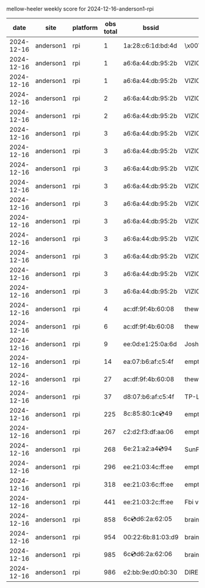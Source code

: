 mellow-heeler weekly score for 2024-12-16-anderson1-rpi

|date|site|platform|obs total|bssid|ssid|lat|lng|
|--|--|--|--|--|--|--|--|
|2024-12-16|anderson1|rpi|1|1a:28:c6:1d:bd:4d|\x00\x00\x00\x00\x00\x00\x00\x00\x00\x00\x00\x00\x00\x00|40.41746|-122.24048|
|2024-12-16|anderson1|rpi|1|a6:6a:44:db:95:2b|VIZIOCastAudio9983|40.41746|-122.24048|
|2024-12-16|anderson1|rpi|1|a6:6a:44:db:95:2b|VIZIOCastAudio1310|40.41746|-122.24048|
|2024-12-16|anderson1|rpi|2|a6:6a:44:db:95:2b|VIZIOCastAudio6915|40.41746|-122.24048|
|2024-12-16|anderson1|rpi|2|a6:6a:44:db:95:2b|VIZIOCastAudio8568|40.41746|-122.24048|
|2024-12-16|anderson1|rpi|3|a6:6a:44:db:95:2b|VIZIOCastAudio7205|40.41746|-122.24048|
|2024-12-16|anderson1|rpi|3|a6:6a:44:db:95:2b|VIZIOCastAudio3732|40.41746|-122.24048|
|2024-12-16|anderson1|rpi|3|a6:6a:44:db:95:2b|VIZIOCastAudio2663|40.41746|-122.24048|
|2024-12-16|anderson1|rpi|3|a6:6a:44:db:95:2b|VIZIOCastAudio5429|40.41746|-122.24048|
|2024-12-16|anderson1|rpi|3|a6:6a:44:db:95:2b|VIZIOCastAudio5293|40.41746|-122.24048|
|2024-12-16|anderson1|rpi|3|a6:6a:44:db:95:2b|VIZIOCastAudio6185|40.41746|-122.24048|
|2024-12-16|anderson1|rpi|3|a6:6a:44:db:95:2b|VIZIOCastAudio9371|40.41746|-122.24048|
|2024-12-16|anderson1|rpi|3|a6:6a:44:db:95:2b|VIZIOCastAudio3872|40.41746|-122.24048|
|2024-12-16|anderson1|rpi|3|a6:6a:44:db:95:2b|VIZIOCastAudio3147|40.41746|-122.24048|
|2024-12-16|anderson1|rpi|3|a6:6a:44:db:95:2b|VIZIOCastAudio6732|40.41746|-122.24048|
|2024-12-16|anderson1|rpi|4|ac:df:9f:4b:60:08|theweef|40.41746|-122.24048|
|2024-12-16|anderson1|rpi|6|ac:df:9f:4b:60:08|theweef|40.41746|-122.24048|
|2024-12-16|anderson1|rpi|9|ee:0d:e1:25:0a:6d|JoshLily|40.41746|-122.24048|
|2024-12-16|anderson1|rpi|14|ea:07:b6:af:c5:4f|empty_ssid|40.41746|-122.24048|
|2024-12-16|anderson1|rpi|27|ac:df:9f:4b:60:08|theweef|40.41746|-122.24048|
|2024-12-16|anderson1|rpi|37|d8:07:b6:af:c5:4f|TP-Link_C54F|40.41746|-122.24048|
|2024-12-16|anderson1|rpi|225|8c:85:80:1c:cd:49|empty_ssid|40.41746|-122.24048|
|2024-12-16|anderson1|rpi|267|c2:d2:f3:df:aa:06|empty_ssid|40.41746|-122.24048|
|2024-12-16|anderson1|rpi|268|6e:21:a2:a4:cd:94|SunPower21450|40.41746|-122.24048|
|2024-12-16|anderson1|rpi|296|ee:21:03:4c:ff:ee|empty_ssid|40.41746|-122.24048|
|2024-12-16|anderson1|rpi|318|ee:21:03:6c:ff:ee|empty_ssid|40.41746|-122.24048|
|2024-12-16|anderson1|rpi|441|ee:21:03:2c:ff:ee|Fbi van 13|40.41746|-122.24048|
|2024-12-16|anderson1|rpi|858|6c:cd:d6:2a:62:05|braingang2_5GEXT|40.41746|-122.24048|
|2024-12-16|anderson1|rpi|954|00:22:6b:81:03:d9|braingang2|40.41746|-122.24048|
|2024-12-16|anderson1|rpi|985|6c:cd:d6:2a:62:06|braingang2_2GEXT|40.41746|-122.24048|
|2024-12-16|anderson1|rpi|986|e2:bb:9e:d0:b0:30|DIRECT-9ED03030|40.41746|-122.24048|
